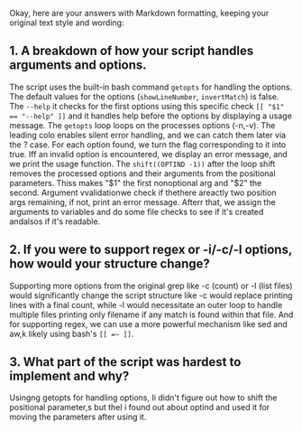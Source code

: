 Okay, here are your answers with Markdown formatting, keeping your original text style and wording:

## 1. A breakdown of how your script handles arguments and options.

The script uses the built-in bash command `getopts` for handling the options. The default values for the options (```showLineNumber```, ```invertMatch```) is false. The ```--help``` it checks for the first options using this specific check `[[ "$1" == "--help" ]]` and it handles help before the options by displaying a usage message. The ```getopts``` loop loops on the processes options (-n,-v). The leading colo enables silent error handling, and we can catch them later via the \? case. For each option found, we turn the flag corresponding to it into true. Iff an invalid option is encountered, we display an error message, and we print the usage function. The `shift((OPTIND -1))` after the loop shift removes the processed options and their arguments from the positional parameters. Thiss makes "$1" the first nonoptional arg and "$2" the second. Argument vvalidationwe check if thethere areactly two position args remaining, if not, print an error message. Afterr that, we assign the arguments to variables and do some file checks to see if it's created andalsos if it's readable.

## 2. If you were to support regex or -i/-c/-l options, how would your structure change?

Supporting more options from the original grep like -c (count) or -l (list files) would significantly change the script structure like -c would replace printing lines with a final count, while -l would necessitate an outer loop to handle multiple files printing only filename if any match is found within that file. And for supporting regex, we can use a more powerful mechanism like sed and aw,k likely using bash's `[[ =~ ]]`.

## 3. What part of the script was hardest to implement and why?

Usingng getopts for handling options, Ii didn't figure out how to shift the positional parameter,s but theI i found out about optind and used it for moving the parameters after using it.